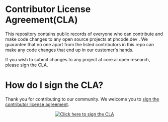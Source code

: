 # Contributor License Agreement(CLA)
This repository contains public records of everyone who can contribute and make code changes to any open source projects at phcode.dev . We guarantee that no one apart from the listed contributors in this repo can make any code changes that end up in our customer's hands.


If you wish to submit changes to any project at core.ai open research, please sign the CLA.
# How do I sign the CLA?
Thank you for contributing  to our community. We welcome you to [sign the contributor license agreement](https://phcode-dev.github.io/contributor-license-agreement/). 
<p align="center">
<a href="https://phcode-dev.github.io/contributor-license-agreement/"><img src="docs/img/sign_cla_button.svg" alt="Click here to sign the CLA"/></a>
</p>
